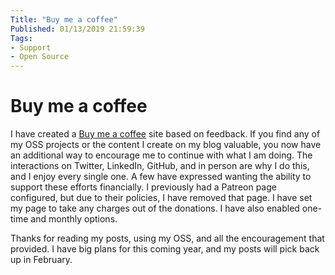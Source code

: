 ```yaml
---
Title: "Buy me a coffee"
Published: 01/13/2019 21:59:39
Tags: 
- Support
- Open Source
---
```

# Buy me a coffee

I have created a [Buy me a coffee](https://www.buymeacoffee.com/aQPnJ73O8) site based on feedback. If you find any of my OSS projects or the content I create on my blog valuable, you now have an additional way to encourage me to continue with what I am doing. The interactions on Twitter, LinkedIn, GitHub, and in person are why I do this, and I enjoy every single one. A few have expressed wanting the ability to support these efforts financially. I previously had a Patreon page configured, but due to their policies, I have removed that page. I have set my page to take any charges out of the donations. I have also enabled one-time and monthly options.

Thanks for reading my posts, using my OSS, and all the encouragement that provided. I have big plans for this coming year, and my posts will pick back up in February.